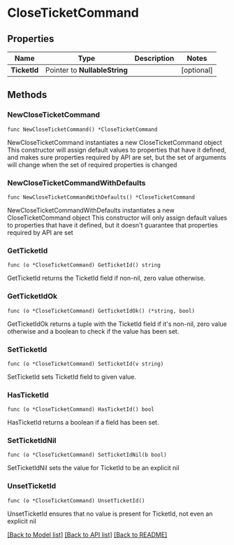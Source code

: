 # CloseTicketCommand

## Properties

Name | Type | Description | Notes
------------ | ------------- | ------------- | -------------
**TicketId** | Pointer to **NullableString** |  | [optional] 

## Methods

### NewCloseTicketCommand

`func NewCloseTicketCommand() *CloseTicketCommand`

NewCloseTicketCommand instantiates a new CloseTicketCommand object
This constructor will assign default values to properties that have it defined,
and makes sure properties required by API are set, but the set of arguments
will change when the set of required properties is changed

### NewCloseTicketCommandWithDefaults

`func NewCloseTicketCommandWithDefaults() *CloseTicketCommand`

NewCloseTicketCommandWithDefaults instantiates a new CloseTicketCommand object
This constructor will only assign default values to properties that have it defined,
but it doesn't guarantee that properties required by API are set

### GetTicketId

`func (o *CloseTicketCommand) GetTicketId() string`

GetTicketId returns the TicketId field if non-nil, zero value otherwise.

### GetTicketIdOk

`func (o *CloseTicketCommand) GetTicketIdOk() (*string, bool)`

GetTicketIdOk returns a tuple with the TicketId field if it's non-nil, zero value otherwise
and a boolean to check if the value has been set.

### SetTicketId

`func (o *CloseTicketCommand) SetTicketId(v string)`

SetTicketId sets TicketId field to given value.

### HasTicketId

`func (o *CloseTicketCommand) HasTicketId() bool`

HasTicketId returns a boolean if a field has been set.

### SetTicketIdNil

`func (o *CloseTicketCommand) SetTicketIdNil(b bool)`

 SetTicketIdNil sets the value for TicketId to be an explicit nil

### UnsetTicketId
`func (o *CloseTicketCommand) UnsetTicketId()`

UnsetTicketId ensures that no value is present for TicketId, not even an explicit nil

[[Back to Model list]](../README.md#documentation-for-models) [[Back to API list]](../README.md#documentation-for-api-endpoints) [[Back to README]](../README.md)


